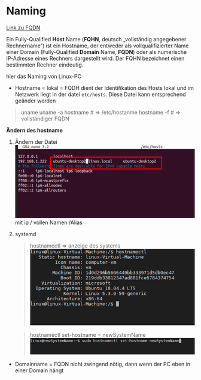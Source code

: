 <h1>Naming</h1>

[Link zu FQDN](./T_FQDN.md)

Ein Fully-Qualified **Host** Name (**FQHN**, deutsch „vollständig angegebener Rechnername“) ist ein Hostname, der entweder als vollqualifizierter Name einer Domain (Fully-Qualified **Domain** Name, **FQDN**) oder als numerische IP-Adresse eines Rechners dargestellt wird. Der FQHN bezeichnet einen bestimmten Rechner eindeutig.



hier das Naming von Linux-PC

- Hostname = lokal = FQDH
dient der Identifikation des Hosts lokal und im Netzwerk
liegt in der datei ```etc/hosts```. Diese Datei kann entsprechend geänder werden


> uname
> uname -a
> hostname # => /etc/hostanme
> hostname -f # => vollständiger FQDN  

**Ändern des hostname**
1. Ändern der Datei
![](imgs/2020-06-27-11-25-41.png)
mit ip / vollen Namen /Alias

2. systemd
   >hostnamectl => anzeige des systems
   ![](imgs/2020-06-27-11-26-58.png)

   >hostnamectl set-hostname = newSystemName
   ![](imgs/2020-06-27-11-28-40.png)

- Domainname = FQDN
  nicht zwingend nötig, dann wenn der PC eben in einer Domain hängt
